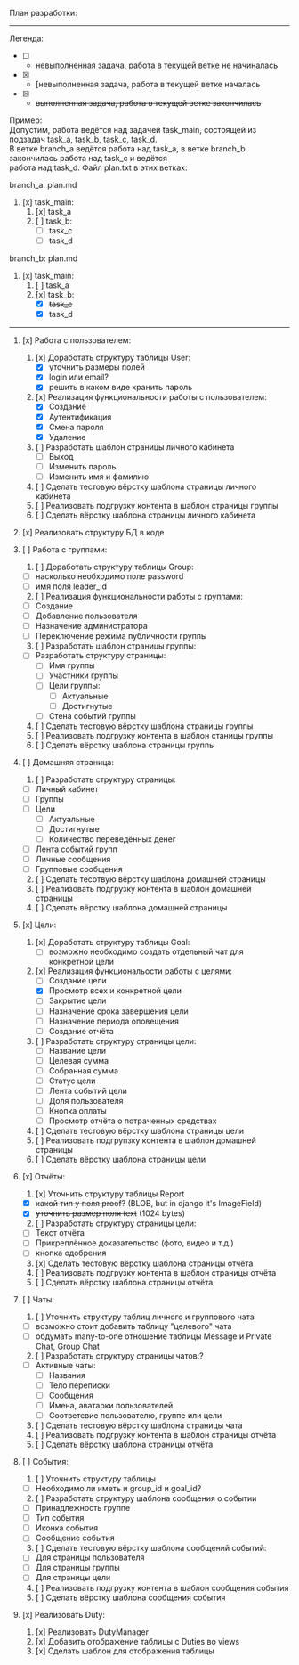 План разработки:

-----------------------------------------------------------------------------------------------------------------------

Легенда:
- [ ] - невыполненная задача, работа в текущей ветке не начиналась
- [x] - [невыполненная задача, работа в текущей ветке началась
- [x] - ~~выполненная задача, работа в текущей ветке закончилась~~

Пример:\
Допустим, работа ведётся над задачей task_main, состоящей из подзадач task_a, task_b, task_c, task_d.\
В ветке branch_a ведётся работа над task_a, в ветке branch_b закончилась работа над task_c и ведётся\
работа над task_d. Файл plan.txt в этих ветках:

branch_a: plan.md
1. [x] task_main:
    1. [x] task_a
	2. [ ] task_b:
		- [ ] task_c
		- [ ] task_d

branch_b: plan.md
1. [x] task_main:
	1. [ ] task_a
	2. [x] task_b:
		- [x] ~~task_c~~
		- [x] task_d

-----------------------------------------------------------------------------------------------------------------------

1. [x] Работа с пользователем:
	1. [x] Доработать структуру таблицы User:
		- [x] уточнить размеры полей
		- [x] login или email?
		- [x] решить в каком виде хранить пароль
	2. [x] Реализация функциональности работы с пользователем:
		- [x] Создание
		- [x] Аутентификация
		- [x] Смена пароля
		- [x] Удаление
	3. [ ] Разработать шаблон страницы личного кабинета
		- [ ] Выход
		- [ ] Изменить пароль
		- [ ] Изменить имя и фамилию
	4. [ ] Сделать тестовую вёрстку шаблона страницы личного кабинета
	5. [ ] Реализовать подгрузку контента в шаблон страницы группы
	6. [ ] Сделать вёрстку шаблона страницы личного кабинета

2. [x] Реализовать структуру БД в коде

3. [ ] Работа с группами:
	1. [ ] Доработать структуру таблицы Group:
	  - [ ] насколько необходимо поле password
	  - [ ] имя поля leader_id
	2. [ ] Реализация функциональности работы с группами:
	  - [ ] Создание
	  - [ ] Добавление пользователя
	  - [ ] Назначение администратора
	  - [ ] Переключение режима публичности группы
	3. [ ] Разработать шаблон страницы группы:
	  - [ ] Разработать структуру страницы:
	  	- [ ] Имя группы
	  	- [ ] Участники группы
	  	- [ ] Цели группы:
	  		- [ ] Актуальные
	  		- [ ] Достигнутые
	  	- [ ] Стена событий группы
	4. [ ] Сделать тестовую вёрстку шаблона страницы группы
	5. [ ] Реализовать подгрузку контента в шаблон станицы группы
	6. [ ] Сделать вёрстку шаблона страницы группы

4. [ ] Домашняя страница:
	1. [ ] Разработать структуру страницы:
	  - [ ] Личный кабинет
	  - [ ] Группы
	  - [ ] Цели
	  	- [ ] Актуальные
	  	- [ ] Достигнутые
	  	- [ ] Количество переведённых денег
	  - [ ] Лента событий групп
	  - [ ] Личные сообщения
	  - [ ] Групповые сообщения
	2. [ ] Сделать тесотвую вёрстку шаблона домашней страницы
	3. [ ] Реализовать подгрузку контента в шаблон домашней страницы
	4. [ ] Сделать вёрстку шаблона домашней страницы

5. [x] Цели:
	1. [x] Доработать структуру таблицы Goal:
	   - [ ] возможно необходимо создать отдельный чат для конкретной цели
	2. [x] Реализация функциональости работы с целями:
	   - [ ] Создание цели
	   - [x] Просмотр всех и конкретной цели
	   - [ ] Закрытие цели
	   - [ ] Назначение срока завершения цели
	   - [ ] Назначение периода оповещения
	   - [ ] Создание отчёта
	3. [ ] Разработать структуру страницы цели:
	   - [ ] Название цели
	   - [ ] Целевая сумма
	   - [ ] Собранная сумма
	   - [ ] Статус цели
	   - [ ] Лента событий цели
	   - [ ] Доля пользователя
	   - [ ] Кнопка оплаты
	   - [ ] Просмотр отчёта о потраченных средствах
	4. [ ] Сделать тестовую вёрстку шаблона страницы цели
	5. [ ] Реализовать подгрупзку контента в шаблон домашней страницы
	6. [ ] Сделать вёрстку шаблона страницы цели

6. [x] Отчёты:
	1. [x] Уточнить структуру таблицы Report
	  - [x] ~~какой тип у поля proof?~~ (BLOB, but in django it's ImageField)
	  - [x] ~~уточнить размер поля text~~ (1024 bytes)
	2. [ ] Разработать структуру страницы цели:
	  - [ ] Текст отчёта
	  - [ ] Прикреплённое доказательство (фото, видео и т.д.)
	  - [ ] кнопка одобрения
	3. [x] Сделать тестовую вёрстку шаблона страницы отчёта
	4. [ ] Реализовать подгрузку контента в шаблон страницы отчёта
	5. [ ] Сделать вёрстку шаблона страницы отчёта

7. [ ] Чаты:
	1. [ ] Уточнить структуру таблиц личного и группового чата
	  - [ ] возможно стоит добавить таблицу "целевого" чата
	  - [ ] обдумать many-to-one отношение таблицы Message и Private Chat, Group Chat
	2. [ ] Разработать структуру страницы чатов:?
	  - [ ] Активные чаты:
	  	- [ ] Названия
	  	- [ ] Тело переписки
	  	- [ ] Сообщения
	  	- [ ] Имена, аватарки пользователей
	  	- [ ] Соответсвие пользователю, группе или цели
	3. [ ] Сделать тестовую вёрстку шаблона страницы чата
	4. [ ] Реализовать подгрузку контента в шаблон страницы отчёта
	5. [ ] Сделать вёрстку шаблона страницы отчёта

8. [ ] События:
	1. [ ] Уточнить структуру таблицы
	  - [ ] Необходимо ли иметь и group_id и goal_id?
	2. [ ] Разработать структуру шаблона сообщения о событии
	  - [ ] Принадлежность группе
	  - [ ] Тип события
	  - [ ] Иконка события
	  - [ ] Сообщение события
	3. [ ] Сделать тестовую вёрстку шаблона сообщений событий:
	  - [ ] Для страницы пользователя
	  - [ ] Для страницы группы
	  - [ ] Для страницы цели
	4. [ ] Реализовать подгрузку контента в шаблон сообщения события
	5. [ ] Сделать вёрстку шаблона сообщения события

9. [x] Реализовать Duty:
    1. [x] Реализовать DutyManager
    2. [x] Добавить отображение таблицы с Duties во views
    3. [x] Сделать шаблон для отображения таблицы
